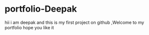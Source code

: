 # portfolio-Deepak
hii i am deepak and this is my first project on github ,Welcome to my portfolio hope you like it
